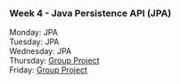 ### Week 4 - Java Persistence API (JPA)
Monday:  JPA  
Tuesday:  JPA  
Wednesday: JPA  
Thursday: [Group Project](GroupProject)  
Friday: [Group Project](GroupProject)  
